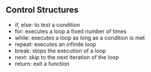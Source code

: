 ## Control Structures

+ if, else: to test a condition
+ for: executes a loop a fixed number of times
+ while: executes a loop as long as a condition is met
+ repeat: executes an infinite loop
+ break: stops the execution of a loop
+ next: skip to the next iteration of the loop
+ return: exit a function
